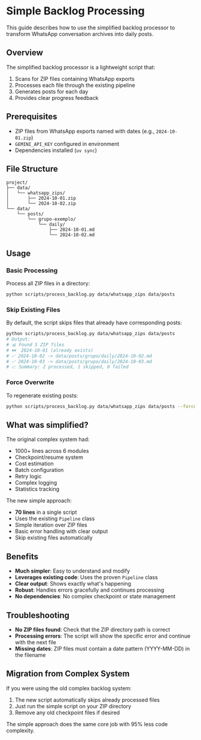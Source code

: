 # Simple Backlog Processing

This guide describes how to use the simplified backlog processor to transform WhatsApp conversation archives into daily posts.

## Overview

The simplified backlog processor is a lightweight script that:

1. Scans for ZIP files containing WhatsApp exports
2. Processes each file through the existing pipeline
3. Generates posts for each day
4. Provides clear progress feedback

## Prerequisites

- ZIP files from WhatsApp exports named with dates (e.g., `2024-10-01.zip`)
- `GEMINI_API_KEY` configured in environment
- Dependencies installed (`uv sync`)

## File Structure

```
project/
├── data/
│   └── whatsapp_zips/
│       ├── 2024-10-01.zip
│       └── 2024-10-02.zip
└── data/
    └── posts/
        └── grupo-exemplo/
            └── daily/
                ├── 2024-10-01.md
                └── 2024-10-02.md
```

## Usage

### Basic Processing

Process all ZIP files in a directory:

```bash
python scripts/process_backlog.py data/whatsapp_zips data/posts
```

### Skip Existing Files

By default, the script skips files that already have corresponding posts:

```bash
python scripts/process_backlog.py data/whatsapp_zips data/posts
# Output:
# 📊 Found 5 ZIP files
# ⏭️  2024-10-01 (already exists)
# ✅ 2024-10-02 -> data/posts/grupo/daily/2024-10-02.md
# ✅ 2024-10-03 -> data/posts/grupo/daily/2024-10-03.md
# 📈 Summary: 2 processed, 1 skipped, 0 failed
```

### Force Overwrite

To regenerate existing posts:

```bash
python scripts/process_backlog.py data/whatsapp_zips data/posts --force
```

## What was simplified?

The original complex system had:
- 1000+ lines across 6 modules
- Checkpoint/resume system
- Cost estimation
- Batch configuration
- Retry logic
- Complex logging
- Statistics tracking

The new simple approach:
- **70 lines** in a single script
- Uses the existing `Pipeline` class
- Simple iteration over ZIP files
- Basic error handling with clear output
- Skip existing files automatically

## Benefits

- **Much simpler**: Easy to understand and modify
- **Leverages existing code**: Uses the proven `Pipeline` class
- **Clear output**: Shows exactly what's happening
- **Robust**: Handles errors gracefully and continues processing
- **No dependencies**: No complex checkpoint or state management

## Troubleshooting

- **No ZIP files found**: Check that the ZIP directory path is correct
- **Processing errors**: The script will show the specific error and continue with the next file
- **Missing dates**: ZIP files must contain a date pattern (YYYY-MM-DD) in the filename

## Migration from Complex System

If you were using the old complex backlog system:

1. The new script automatically skips already processed files
2. Just run the simple script on your ZIP directory
3. Remove any old checkpoint files if desired

The simple approach does the same core job with 95% less code complexity.
